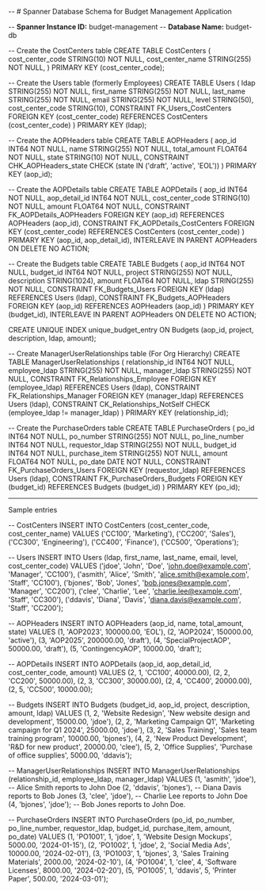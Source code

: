 -- # Spanner Database Schema for Budget Management Application

-- **Spanner Instance ID:** budget-management
-- **Database Name:** budget-db

-- Create the CostCenters table
CREATE TABLE CostCenters (
    cost_center_code STRING(10) NOT NULL,
    cost_center_name STRING(255) NOT NULL,
) PRIMARY KEY (cost_center_code);

-- Create the Users table (formerly Employees)
CREATE TABLE Users (
    ldap STRING(255) NOT NULL,
    first_name STRING(255) NOT NULL,
    last_name STRING(255) NOT NULL,
    email STRING(255) NOT NULL,
    level STRING(50),
    cost_center_code STRING(10),
    CONSTRAINT FK_Users_CostCenters FOREIGN KEY (cost_center_code) REFERENCES CostCenters (cost_center_code)
) PRIMARY KEY (ldap);

-- Create the AOPHeaders table
CREATE TABLE AOPHeaders (
    aop_id INT64 NOT NULL,
    name STRING(255) NOT NULL,
    total_amount FLOAT64 NOT NULL,
    state STRING(10) NOT NULL,
    CONSTRAINT CHK_AOPHeaders_state CHECK (state IN ('draft', 'active', 'EOL'))
) PRIMARY KEY (aop_id);

-- Create the AOPDetails table
CREATE TABLE AOPDetails (
    aop_id INT64 NOT NULL,
    aop_detail_id INT64 NOT NULL,
    cost_center_code STRING(10) NOT NULL,
    amount FLOAT64 NOT NULL,
    CONSTRAINT FK_AOPDetails_AOPHeaders FOREIGN KEY (aop_id) REFERENCES AOPHeaders (aop_id),
    CONSTRAINT FK_AOPDetails_CostCenters FOREIGN KEY (cost_center_code) REFERENCES CostCenters (cost_center_code)
) PRIMARY KEY (aop_id, aop_detail_id),
  INTERLEAVE IN PARENT AOPHeaders ON DELETE NO ACTION;

-- Create the Budgets table
CREATE TABLE Budgets (
    aop_id INT64 NOT NULL,
    budget_id INT64 NOT NULL,
    project STRING(255) NOT NULL,
    description STRING(1024),
    amount FLOAT64 NOT NULL,
    ldap STRING(255) NOT NULL,
    CONSTRAINT FK_Budgets_Users FOREIGN KEY (ldap) REFERENCES Users (ldap),
    CONSTRAINT FK_Budgets_AOPHeaders FOREIGN KEY (aop_id) REFERENCES AOPHeaders (aop_id)
) PRIMARY KEY (budget_id),
INTERLEAVE IN PARENT AOPHeaders ON DELETE NO ACTION;

CREATE UNIQUE INDEX unique_budget_entry ON Budgets (aop_id, project, description, ldap, amount);

-- Create ManagerUserRelationships table (For Org Hierarchy)
CREATE TABLE ManagerUserRelationships (
    relationship_id INT64 NOT NULL,
    employee_ldap STRING(255) NOT NULL,
    manager_ldap STRING(255) NOT NULL,
    CONSTRAINT FK_Relationships_Employee FOREIGN KEY (employee_ldap) REFERENCES Users (ldap),
    CONSTRAINT FK_Relationships_Manager FOREIGN KEY (manager_ldap) REFERENCES Users (ldap),
    CONSTRAINT CK_Relationships_NotSelf CHECK (employee_ldap != manager_ldap)
) PRIMARY KEY (relationship_id);

-- Create the PurchaseOrders table
CREATE TABLE PurchaseOrders (
    po_id  INT64 NOT NULL,
    po_number STRING(255) NOT NULL,
    po_line_number INT64 NOT NULL,
    requestor_ldap STRING(255) NOT NULL,
    budget_id INT64 NOT NULL,
    purchase_item STRING(255) NOT NULL,
    amount FLOAT64 NOT NULL,
    po_date DATE NOT NULL,
    CONSTRAINT FK_PurchaseOrders_Users FOREIGN KEY (requestor_ldap) REFERENCES Users (ldap),
    CONSTRAINT FK_PurchaseOrders_Budgets FOREIGN KEY (budget_id) REFERENCES Budgets (budget_id)
) PRIMARY KEY (po_id);


----

Sample entries

-- CostCenters
INSERT INTO CostCenters (cost_center_code, cost_center_name) VALUES
('CC100', 'Marketing'),
('CC200', 'Sales'),
('CC300', 'Engineering'),
('CC400', 'Finance'),
('CC500', 'Operations');

-- Users
INSERT INTO Users (ldap, first_name, last_name, email, level, cost_center_code) VALUES
('jdoe', 'John', 'Doe', 'john.doe@example.com', 'Manager', 'CC100'),
('asmith', 'Alice', 'Smith', 'alice.smith@example.com', 'Staff', 'CC100'),
('bjones', 'Bob', 'Jones', 'bob.jones@example.com', 'Manager', 'CC200'),
('clee', 'Charlie', 'Lee', 'charlie.lee@example.com', 'Staff', 'CC300'),
('ddavis', 'Diana', 'Davis', 'diana.davis@example.com', 'Staff', 'CC200');

-- AOPHeaders
INSERT INTO AOPHeaders (aop_id, name, total_amount, state) VALUES
(1, 'AOP2023', 100000.00, 'EOL'),
(2, 'AOP2024', 150000.00, 'active'),
(3, 'AOP2025', 200000.00, 'draft'),
(4, 'SpecialProjectAOP', 50000.00, 'draft'),
(5, 'ContingencyAOP', 10000.00, 'draft');

-- AOPDetails
INSERT INTO AOPDetails (aop_id, aop_detail_id, cost_center_code, amount) VALUES
(2, 1, 'CC100', 40000.00),
(2, 2, 'CC200', 50000.00),
(2, 3, 'CC300', 30000.00),
(2, 4, 'CC400', 20000.00),
(2, 5, 'CC500', 10000.00);

-- Budgets
INSERT INTO Budgets (budget_id, aop_id, project, description, amount, ldap) VALUES
(1, 2, 'Website Redesign', 'New website design and development', 15000.00, 'jdoe'),
(2, 2, 'Marketing Campaign Q1', 'Marketing campaign for Q1 2024', 25000.00, 'jdoe'),
(3, 2, 'Sales Training', 'Sales team training program', 10000.00, 'bjones'),
(4, 2, 'New Product Development', 'R&D for new product', 20000.00, 'clee'),
(5, 2, 'Office Supplies', 'Purchase of office supplies', 5000.00, 'ddavis');

-- ManagerUserRelationships
INSERT INTO ManagerUserRelationships (relationship_id, employee_ldap, manager_ldap) VALUES
(1, 'asmith', 'jdoe'),  -- Alice Smith reports to John Doe
(2, 'ddavis', 'bjones'), -- Diana Davis reports to Bob Jones
(3, 'clee', 'jdoe'),   -- Charlie Lee reports to John Doe
(4, 'bjones', 'jdoe');   -- Bob Jones reports to John Doe.


-- PurchaseOrders
INSERT INTO PurchaseOrders (po_id, po_number, po_line_number, requestor_ldap, budget_id, purchase_item, amount, po_date) VALUES
(1, 'PO1001', 1, 'jdoe', 1, 'Website Design Mockups', 5000.00, '2024-01-15'),
(2, 'PO1002', 1, 'jdoe', 2, 'Social Media Ads', 10000.00, '2024-02-01'),
(3, 'PO1003', 1, 'bjones', 3, 'Sales Training Materials', 2000.00, '2024-02-10'),
(4, 'PO1004', 1, 'clee', 4, 'Software Licenses', 8000.00, '2024-02-20'),
(5, 'PO1005', 1, 'ddavis', 5, 'Printer Paper', 500.00, '2024-03-01');